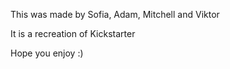 This was made by Sofia, Adam, Mitchell and Viktor

It is a recreation of Kickstarter

Hope you enjoy :) 
